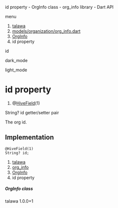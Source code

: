 




id property - OrgInfo class - org\_info library - Dart API







menu

1. [talawa](../../index.html)
2. [models/organization/org\_info.dart](../../models_organization_org_info/models_organization_org_info-library.html)
3. [OrgInfo](../../models_organization_org_info/OrgInfo-class.html)
4. id property

id


dark\_mode

light\_mode




# id property


1. @[HiveField](https://pub.dev/documentation/hive/2.2.3/hive/HiveField-class.html)(1)

String?
id
getter/setter pair

The org id.


## Implementation

```
@HiveField(1)
String? id;
```

 


1. [talawa](../../index.html)
2. [org\_info](../../models_organization_org_info/models_organization_org_info-library.html)
3. [OrgInfo](../../models_organization_org_info/OrgInfo-class.html)
4. id property

##### OrgInfo class





talawa
1.0.0+1






